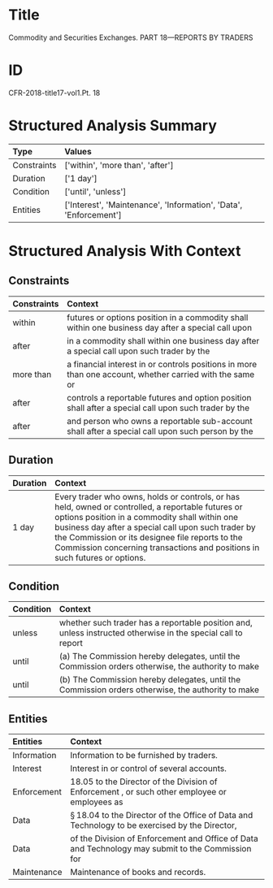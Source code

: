 # Title

 Commodity and Securities Exchanges. PART 18—REPORTS BY TRADERS


# ID

 CFR-2018-title17-vol1.Pt. 18


# Structured Analysis Summary

| Type        | Values                                                            |
|:------------|:------------------------------------------------------------------|
| Constraints | ['within', 'more than', 'after']                                  |
| Duration    | ['1 day']                                                         |
| Condition   | ['until', 'unless']                                               |
| Entities    | ['Interest', 'Maintenance', 'Information', 'Data', 'Enforcement'] |


# Structured Analysis With Context

 


## Constraints

| Constraints   | Context                                                                                                  |
|:--------------|:---------------------------------------------------------------------------------------------------------|
| within        | futures or options position in a commodity shall within one business day after a special call upon       |
| after         | in a commodity shall within one business day after a special call upon such trader by the                |
| more than     | a financial interest in or controls positions in more than one account, whether carried with the same or |
| after         | controls a reportable futures and option position shall after a special call upon such trader by the     |
| after         | and person who owns a reportable sub-account shall after a special call upon such person by the          |


## Duration

| Duration   | Context                                                                                                                                                                                                                                                                                                                                    |
|:-----------|:-------------------------------------------------------------------------------------------------------------------------------------------------------------------------------------------------------------------------------------------------------------------------------------------------------------------------------------------|
| 1 day      | Every trader who owns, holds or controls, or has held, owned or controlled, a reportable futures or options position in a commodity shall within one business day after a special call upon such trader by the Commission or its designee file reports to the Commission concerning transactions and positions in such futures or options. |


## Condition

| Condition   | Context                                                                                                      |
|:------------|:-------------------------------------------------------------------------------------------------------------|
| unless      | whether such trader has a reportable position and, unless instructed otherwise in the special call to report |
| until       | (a) The Commission hereby delegates,  until the Commission orders otherwise, the authority to make           |
| until       | (b) The Commission hereby delegates,  until the Commission orders otherwise, the authority to make           |


## Entities

| Entities    | Context                                                                                                  |
|:------------|:---------------------------------------------------------------------------------------------------------|
| Information | Information  to be furnished by traders.                                                                 |
| Interest    | Interest  in or control of several accounts.                                                             |
| Enforcement | 18.05 to the Director of the Division of Enforcement , or such other employee or employees as            |
| Data        | &#167;&#8201;18.04 to the Director of the Office of Data and Technology to be exercised by the Director, |
| Data        | of the Division of Enforcement and Office of Data and Technology may submit to the Commission for        |
| Maintenance | Maintenance  of books and records.                                                                       |


